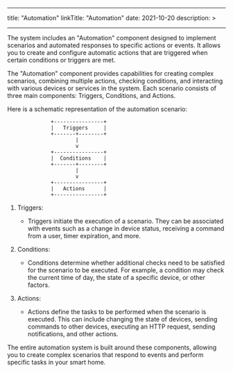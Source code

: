 
---
title: "Automation"
linkTitle: "Automation"
date: 2021-10-20
description: >
  
---

The system includes an "Automation" component designed to implement scenarios and automated responses to specific actions or events. It allows you to create and configure automatic actions that are triggered when certain conditions or triggers are met.

The "Automation" component provides capabilities for creating complex scenarios, combining multiple actions, checking conditions, and interacting with various devices or services in the system. Each scenario consists of three main components: Triggers, Conditions, and Actions.

Here is a schematic representation of the automation scenario:

```
              +----------------+
              |   Triggers     |
              +-------+--------+
                      |
                      v
              +----------------+
              |  Conditions    |
              +-------+--------+
                      |
                      v
              +----------------+
              |   Actions      |
              +----------------+
```

1. Triggers:
   - Triggers initiate the execution of a scenario. They can be associated with events such as a change in device status, receiving a command from a user, timer expiration, and more.

2. Conditions:
   - Conditions determine whether additional checks need to be satisfied for the scenario to be executed. For example, a condition may check the current time of day, the state of a specific device, or other factors.

3. Actions:
   - Actions define the tasks to be performed when the scenario is executed. This can include changing the state of devices, sending commands to other devices, executing an HTTP request, sending notifications, and other actions.

The entire automation system is built around these components, allowing you to create complex scenarios that respond to events and perform specific tasks in your smart home.
